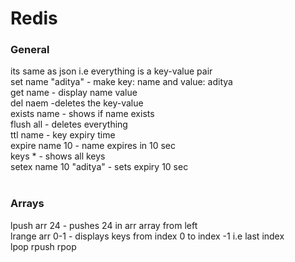 <h1>Redis</h1>

<h4>
<h3>General</h3>
its same as json i.e everything is a key-value pair</br>
set name "aditya" - make key: name and value: aditya</br>
get name - display name value</br>
del naem -deletes the key-value</br>
exists name - shows if name exists</br>
flush all - deletes everything</br>
ttl name - key expiry time</br>
expire name 10 - name expires in 10 sec</br>
keys * - shows all keys</br>
setex name 10 "aditya" - sets expiry 10 sec</br></h4>
</br>
<h4>
<h3>Arrays</h3>
lpush arr 24 - pushes 24 in arr array from left  </br>
lrange arr 0-1 - displays keys from index 0 to index -1 i.e last index</br>
lpop 
rpush
rpop
</h4>
